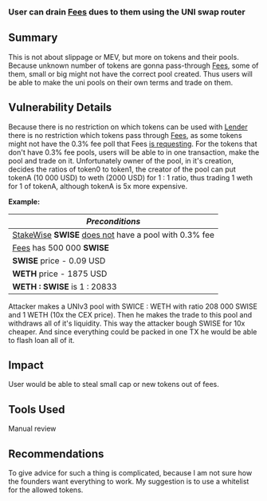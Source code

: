 ### User can drain [Fees](https://github.com/Cyfrin/2023-07-beedle/blob/main/src/Fees.sol) dues to them using the UNI swap router

## Summary
This is not about slippage or MEV, but more on tokens and their pools. Because unknown number of tokens are gonna pass-through [Fees](https://github.com/Cyfrin/2023-07-beedle/blob/main/src/Fees.sol), some of them, small or big might not have the correct pool created. Thus users will be able to make the uni pools on their own terms and trade on them.

## Vulnerability Details
Because there is no restriction on which tokens can be used with [Lender](https://github.com/Cyfrin/2023-07-beedle/blob/main/src/Lender.sol) there is no restriction which tokens pass through [Fees](https://github.com/Cyfrin/2023-07-beedle/blob/main/src/Fees.sol), as some tokens might not have the 0.3% fee poll that Fees [is requesting](https://github.com/Cyfrin/2023-07-beedle/blob/main/src/Fees.sol#L34). For the tokens that don't have 0.3% fee pools, users will be able to in one transaction, make the pool and trade on it. Unfortunately owner of the pool, in it's creation, decides the ratios of token0 to token1, the creator of the pool can put tokenA (10 000 USD) to weth (2000 USD) for 1 : 1 ratio, thus trading 1 weth for 1 of tokenA,  although tokenA is 5x more expensive. 

**Example:**

| *Preconditions*                                                                                                                                                                    |
|------------------------------------------------------------------------------------------------------------------------------------------------------------------------------------|
| [StakeWise](https://defillama.com/protocol/stakewise) **SWISE** [does not](https://info.uniswap.org/#/tokens/0x48c3399719b582dd63eb5aadf12a40b4c3f52fa2) have a pool with 0.3% fee |
| [Fees](https://github.com/Cyfrin/2023-07-beedle/blob/main/src/Fees.sol) has 500 000 **SWISE**                                                                                      |
| **SWISE** price - 0.09 USD                                                                                                                                                         |
| **WETH**  price - 1875 USD                                                                                                                                                         |
| **WETH : SWISE** is 1 : 20833                                                                                                                                                      |
 

 Attacker makes a UNIv3 pool with SWICE : WETH with ratio 208 000 SWISE and 1 WETH (10x the CEX price). Then he makes the trade to this pool and withdraws all of it's liquidity. This way the attacker bough SWISE for 10x cheaper. And since everything could be packed in one TX he would be able to flash loan all of it.
 
## Impact
User would be able to steal small cap or new tokens out of fees.

## Tools Used
Manual review

## Recommendations
To give advice for such a thing is complicated, because I am not sure how the founders want everything to work. My suggestion is to use a whitelist for the allowed tokens.